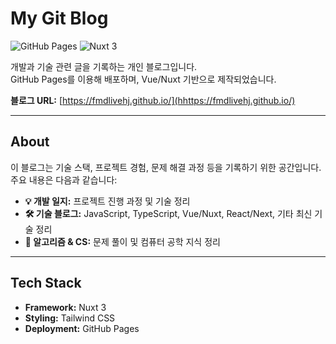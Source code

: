 # My Git Blog

![GitHub Pages](https://img.shields.io/badge/GitHub-Pages-blue?logo=github)
![Nuxt 3](https://img.shields.io/badge/Nuxt-3-00DC82?logo=nuxt.js)

개발과 기술 관련 글을 기록하는 개인 블로그입니다.  
GitHub Pages를 이용해 배포하며, Vue/Nuxt 기반으로 제작되었습니다.

**블로그 URL:** [https://fmdlivehj.github.io/](hhttps://fmdlivehj.github.io/)

---

## About

이 블로그는 기술 스택, 프로젝트 경험, 문제 해결 과정 등을 기록하기 위한 공간입니다.  
주요 내용은 다음과 같습니다:

- **💡 개발 일지:** 프로젝트 진행 과정 및 기술 정리
- **🛠️ 기술 블로그:** JavaScript, TypeScript, Vue/Nuxt, React/Next, 기타 최신 기술 정리
- **📂 알고리즘 & CS:** 문제 풀이 및 컴퓨터 공학 지식 정리

---

## Tech Stack

- **Framework:** Nuxt 3
- **Styling:** Tailwind CSS
- **Deployment:** GitHub Pages
